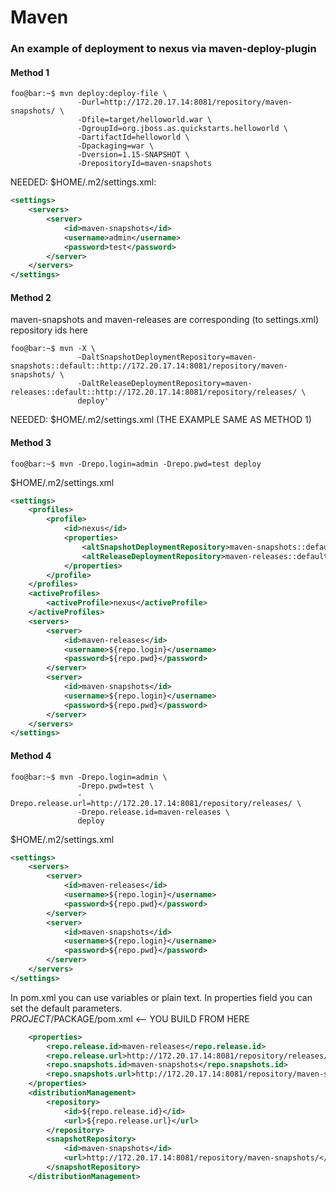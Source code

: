 # Maven
### An example of deployment to nexus via maven-deploy-plugin
#### Method 1
```console
foo@bar:~$ mvn deploy:deploy-file \
               -Durl=http://172.20.17.14:8081/repository/maven-snapshots/ \
               -Dfile=target/helloworld.war \
               -DgroupId=org.jboss.as.quickstarts.helloworld \
               -DartifactId=helloworld \
               -Dpackaging=war \
               -Dversion=1.15-SNAPSHOT \
               -DrepositoryId=maven-snapshots
```
NEEDED: $HOME/.m2/settings.xml:
```xml
<settings>
    <servers>
        <server>
            <id>maven-snapshots</id>
            <username>admin</username>
            <password>test</password>
        </server>
    </servers>
</settings> 
```
#### Method 2
maven-snapshots and maven-releases are corresponding (to settings.xml) repository ids here
```console
foo@bar:~$ mvn -X \
               -DaltSnapshotDeploymentRepository=maven-snapshots::default::http://172.20.17.14:8081/repository/maven-snapshots/ \
               -DaltReleaseDeploymentRepository=maven-releases::default::http://172.20.17.14:8081/repository/releases/ \
               deploy'
```
NEEDED: $HOME/.m2/settings.xml (THE EXAMPLE SAME AS METHOD 1)
#### Method 3
```console
foo@bar:~$ mvn -Drepo.login=admin -Drepo.pwd=test deploy
```
$HOME/.m2/settings.xml
```xml
<settings>
	<profiles>
		<profile>
			<id>nexus</id>
			<properties>
				<altSnapshotDeploymentRepository>maven-snapshots::default::http://172.20.17.14:8081/repository/maven-snapshots/</altSnapshotDeploymentRepository>
				<altReleaseDeploymentRepository>maven-releases::default::http://172.20.17.14:8081/repository/releases/</altReleaseDeploymentRepository>
			</properties>
		</profile>
	</profiles>
	<activeProfiles>
		<activeProfile>nexus</activeProfile>
	</activeProfiles>
	<servers>
		<server>
			<id>maven-releases</id>
			<username>${repo.login}</username>
			<password>${repo.pwd}</password>
		</server>
		<server>
			<id>maven-snapshots</id>
			<username>${repo.login}</username>
			<password>${repo.pwd}</password>
		</server>
	</servers>
</settings>  
```
#### Method 4
```console
foo@bar:~$ mvn -Drepo.login=admin \
               -Drepo.pwd=test \
               -Drepo.release.url=http://172.20.17.14:8081/repository/releases/ \
               -Drepo.release.id=maven-releases \
               deploy
```
$HOME/.m2/settings.xml
```xml
<settings>
	<servers>
		<server>
			<id>maven-releases</id>
			<username>${repo.login}</username>
			<password>${repo.pwd}</password>
		</server>
		<server>
			<id>maven-snapshots</id>
			<username>${repo.login}</username>
			<password>${repo.pwd}</password>
		</server>
	</servers>
</settings>  
```
In pom.xml you can use variables or plain text. In properties field you can set the default parameters. <br>
$PROJECT/$PACKAGE/pom.xml  <-- YOU BUILD FROM HERE
```xml
    <properties>
        <repo.release.id>maven-releases</repo.release.id>
        <repo.release.url>http://172.20.17.14:8081/repository/releases/</repo.release.url>
        <repo.snapshots.id>maven-snapshots</repo.snapshots.id>
        <repo.snapshots.url>http://172.20.17.14:8081/repository/maven-snapshots/</repo.snapshots.url> 
    </properties>
    <distributionManagement>
        <repository>
            <id>${repo.release.id}</id>
            <url>${repo.release.url}</url>
        </repository> 
        <snapshotRepository>
            <id>maven-snapshots</id>
            <url>http://172.20.17.14:8081/repository/maven-snapshots/</url>
        </snapshotRepository> 
    </distributionManagement>
```
